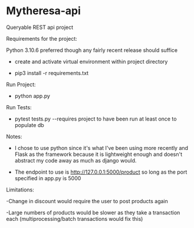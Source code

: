 # Mytheresa-api
Queryable REST api project

Requirements for the project:

Python 3.10.6 preferred though any fairly recent release should suffice

- create and activate virtual environment within project directory

- pip3 install -r requirements.txt

Run Project:

- python app.py 

Run Tests:

- pytest tests.py     --requires project to have been run at least once to populate db

Notes:

- I chose to use python since it's what I've been using more recently and Flask as the framework because it is lightweight enough and doesn't abstract my code away as much as django would.

- The endpoint to use is http://127.0.0.1:5000/product so long as the port specified in app.py is 5000


Limitations:

-Change in discount would require the user to post products again

-Large numbers of products would be slower as they take a transaction each (multiprocessing/batch transactions would fix this)


